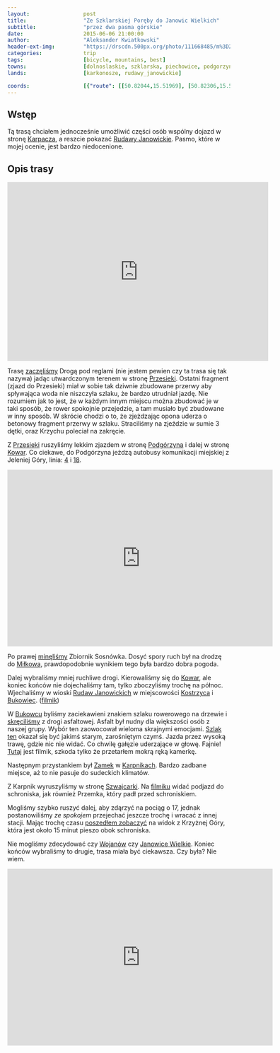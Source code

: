 ```yaml
---
layout:                 post
title:                  "Ze Szklarskiej Poręby do Janowic Wielkich"
subtitle:               "przez dwa pasma górskie"
date:                   2015-06-06 21:00:00
author:                 "Aleksander Kwiatkowski"
header-ext-img:         "https://drscdn.500px.org/photo/111668485/m%3D2048/d57dbab305b521dde1e7de22da8e1c0d"
categories:             trip
tags:                   [bicycle, mountains, best]
towns:                  [dolnoslaskie, szklarska, piechowice, podgorzyn, myslakowice, janowice_wielkie]
lands:                  [karkonosze, rudawy_janowickie]

coords:                 [{"route": [[50.82044,15.51969], [50.82306,15.53239], [50.81442,15.53913], [50.81648,15.57776], [50.81146,15.61994], [50.80959,15.65196], [50.81843,15.67985], [50.83518,15.71358], [50.81452,15.76251], [50.81696,15.79572], [50.82651,15.82181], [50.85106,15.85529], [50.86293,15.87228], [50.87262,15.89468], [50.87820,15.91855]], "type": "bicycle"}]
---
```


[route]:                        https://www.strava.com/activities/320388250

[wiki-karpacz]:                 http://pl.wikipedia.org/wiki/Karpacz
[wiki-rudawy-janowickie]:       http://pl.wikipedia.org/wiki/Rudawy_Janowickie
[wiki-przesieka]:               http://pl.wikipedia.org/wiki/Przesieka_(wojew%C3%B3dztwo_dolno%C5%9Bl%C4%85skie)
[wiki-podgorzyn]:               http://pl.wikipedia.org/wiki/Podg%C3%B3rzyn_(wojew%C3%B3dztwo_dolno%C5%9Bl%C4%85skie)
[wiki-kowary]:                  http://pl.wikipedia.org/wiki/Kowary
[wiki-bukowiec]:                http://pl.wikipedia.org/wiki/Bukowiec_(powiat_jeleniog%C3%B3rski)
[wiki-karpniki-zamek]:          http://pl.wikipedia.org/wiki/Zamek_w_Karpnikach
[wiki-karpniki]:                http://pl.wikipedia.org/wiki/Karpniki
[wiki-wojanow]:                 http://pl.wikipedia.org/wiki/Wojan%C3%B3w
[wiki-janowice-wielkie]:        http://pl.wikipedia.org/wiki/Janowice_Wielkie
[wiki-milkow]:                  https://pl.wikipedia.org/wiki/Mi%C5%82k%C3%B3w_(wojew%C3%B3dztwo_dolno%C5%9Bl%C4%85skie)
[wiki-kostrzyca]:               https://pl.wikipedia.org/wiki/Kostrzyca_(wojew%C3%B3dztwo_dolno%C5%9Bl%C4%85skie)

[jelenia-linia-4]:              http://www.mzk.jgora.pl/pl/linia/4
[jelenia-linia-18]:             http://www.mzk.jgora.pl/pl/linia/18

[bukowiec-grass-trail]:         https://www.strava.com/segments/9703808
[szwajcarka]:                   http://schronisko-szwajcarka.pl/

[vimeo-1]:                      https://vimeo.com/130628290
[vimeo-2]:                      https://vimeo.com/131295976
[vimeo-3]:                      https://vimeo.com/131295977
[vimeo-4]:                      https://vimeo.com/131295978
[vimeo-5]:                      https://vimeo.com/131307939
[vimeo-6]:                      https://vimeo.com/131361748
[vimeo-7]:                      https://vimeo.com/131361749
[vimeo-8]:                      https://vimeo.com/131361751
[vimeo-9]:                      https://vimeo.com/131361750


Wstęp
-----

Tą trasą chciałem jednocześnie umożliwić części osób wspólny dojazd w stronę [Karpacza][wiki-karpacz], a reszcie
pokazać [Rudawy Janowickie][wiki-rudawy-janowickie]. Pasmo, które w mojej ocenie, jest bardzo niedocenione.

Opis trasy
----------

<iframe height='405' width='590' frameborder='0' allowtransparency='true' scrolling='no' src='https://www.strava.com/activities/320388250/embed/85131bbd48bf725d42dadea7445ed94ac9400f84'></iframe>

Trasę [zaczęliśmy][vimeo-1] Drogą pod reglami (nie jestem pewien czy ta trasa się tak nazywa) jadąc utwardczonym terenem
w stronę [Przesieki][wiki-przesieka]. Ostatni fragment (zjazd do Przesieki) miał w sobie tak dziwnie zbudowane
przerwy aby spływająca woda nie niszczyła szlaku, że bardzo utrudniał jazdę. Nie rozumiem jak to jest, że
w każdym innym miejscu można zbudować je w taki sposób, że rower spokojnie przejedzie, a tam musiało być
zbudowane w inny sposób. W skrócie chodzi o to, że zjeżdzając opona uderza o betonowy fragment przerwy w szlaku.
Straciliśmy na zjeździe w sumie 3 dętki, oraz Krzychu poleciał na zakręcie.

Z [Przesieki][wiki-przesieka] ruszyliśmy lekkim zjazdem w stronę [Podgórzyna][wiki-podgorzyn] i dalej w
stronę [Kowar][wiki-kowary]. Co ciekawe, do Podgórzyna jeżdzą autobusy komunikacji miejskiej z
Jeleniej Góry, linia: [4][jelenia-linia-4] i [18][jelenia-linia-18].

<div class="vimeo"><iframe src='http://player.vimeo.com/video/131295976' width="600" height="400" frameborder="0" webkitAllowFullScreen mozallowfullscreen allowFullScreen> </iframe></div>

Po prawej [minęliśmy][vimeo-3] Zbiornik Sosnówka. Dosyć spory ruch był na drodzę do [Miłkowa][wiki-milkow],
prawdopodobnie wynikiem tego była bardzo dobra
pogoda.

Dalej wybraliśmy mniej ruchliwe drogi. Kierowaliśmy się do [Kowar][wiki-kowary], ale koniec końców
nie dojechaliśmy tam, tylko zboczyliśmy trochę na północ. Wjechaliśmy w wioski [Rudaw Janowickich][wiki-rudawy-janowickie]
w miejscowości [Kostrzyca][wiki-kostrzyca] i [Bukowiec][wiki-bukowiec]. ([filmik][vimeo-4])

W [Bukowcu][wiki-bukowiec] byliśmy zaciekawieni znakiem szlaku rowerowego na drzewie i [skręciliśmy][vimeo-5] z drogi
asfaltowej. Asfalt był nudny dla większości osób z naszej grupy. Wybór ten zaowocował wieloma
skrajnymi emocjami. [Szlak ten][bukowiec-grass-trail] okazał się być jakimś starym, zarośniętym czymś.
Jazda przez wysoką trawę, gdzie nic nie widać. Co chwilę gałęzie uderzające w głowę. Fajnie!
[Tutaj][vimeo-6] jest filmik, szkoda tylko że przetarłem mokrą ręką kamerkę.


Następnym przystankiem był [Zamek][wiki-karpniki-zamek] w [Karpnikach][wiki-karpniki]. Bardzo zadbane miejsce,
aż to nie pasuje do sudeckich klimatów.

Z Karpnik wyruszyliśmy w stronę [Szwajcarki][szwajcarka]. Na [filmiku][vimeo-7] widać podjazd do schroniska,
jak również Przemka, który padł przed schroniskiem.

Mogliśmy szybko ruszyć dalej, aby zdąrzyć na pociąg o 17,
jednak postanowiliśmy *ze spokojem* przejechać jeszcze trochę i wracać z innej stacji.
Mając trochę czasu [poszedłem zobaczyć][vimeo-8] na widok z Krzyżnej Góry, która jest około 15 minut pieszo obok schroniska.

Nie mogliśmy
zdecydować czy [Wojanów][wiki-wojanow] czy [Janowice Wielkie][wiki-janowice-wielkie].
Koniec końców wybraliśmy to drugie, trasa miała być ciekawsza. Czy była? Nie wiem.

<div class="vimeo"><iframe src='http://player.vimeo.com/video/131361750' width="600" height="400" frameborder="0" webkitAllowFullScreen mozallowfullscreen allowFullScreen> </iframe></div>
